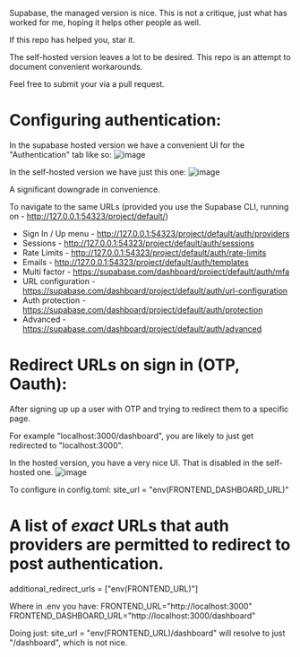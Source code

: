Supabase, the managed version is nice. This is not a critique, just what has worked for me, hoping it helps other people as well.

If this repo has helped you, star it.

The self-hosted version leaves a lot to be desired. This repo is an attempt to document convenient workarounds.

Feel free to submit your via a pull request.

<h1>Configuring authentication:</h1>

In the supabase hosted version we have a convenient UI for the "Authentication" tab like so:
![image](https://github.com/user-attachments/assets/38257b46-b034-47d0-8069-57b92cc9d6c9)

In the self-hosted version we have just this one:
![image](https://github.com/user-attachments/assets/337d438f-52eb-4544-8563-423b4fe5abf6)

A significant downgrade in convenience.

To navigate to the same URLs (provided you use the Supabase CLI, running on - http://127.0.0.1:54323/project/default/)

- Sign In / Up menu - http://127.0.0.1:54323/project/default/auth/providers
- Sessions - http://127.0.0.1:54323/project/default/auth/sessions
- Rate Limits - http://127.0.0.1:54323/project/default/auth/rate-limits
- Emails - http://127.0.0.1:54323/project/default/auth/templates
- Multi factor - https://supabase.com/dashboard/project/default/auth/mfa
- URL configuration - https://supabase.com/dashboard/project/default/auth/url-configuration
- Auth protection - https://supabase.com/dashboard/project/default/auth/protection
- Advanced - https://supabase.com/dashboard/project/default/auth/advanced


<h1>Redirect URLs on sign in (OTP, Oauth):</h1>
After signing up up a user with OTP and trying to redirect them to a specific page.

For example "localhost:3000/dashboard", you are likely to just get redirected to "localhost:3000".

In the hosted version, you have a very nice UI. That is disabled in the self-hosted one.
![image](https://github.com/user-attachments/assets/29531721-75b2-4f2e-ab4a-15105e7057ea)

To configure in config.toml:
site_url = "env(FRONTEND_DASHBOARD_URL)"
# A list of *exact* URLs that auth providers are permitted to redirect to post authentication.
additional_redirect_urls = ["env(FRONTEND_URL)"]

Where in .env you have:
FRONTEND_URL="http://localhost:3000"
FRONTEND_DASHBOARD_URL="http://localhost:3000/dashboard"

Doing just:
site_url = "env(FRONTEND_URL)/dashboard" will resolve to just "/dashboard", which is not nice.
